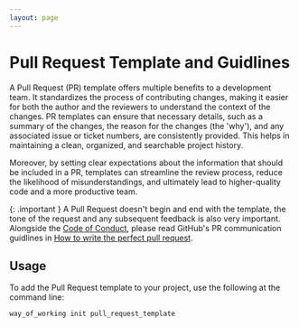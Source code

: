 ```yaml
---
layout: page
---
```


# Pull Request Template and Guidlines

A Pull Request (PR) template offers multiple benefits to a development team. It standardizes the process of contributing changes, making it easier for both the author and the reviewers to understand the context of the changes. PR templates can ensure that necessary details, such as a summary of the changes, the reason for the changes (the 'why'), and any associated issue or ticket numbers, are consistently provided. This helps in maintaining a clean, organized, and searchable project history.

Moreover, by setting clear expectations about the information that should be included in a PR, templates can streamline the review process, reduce the likelihood of misunderstandings, and ultimately lead to higher-quality code and a more productive team.

{: .important }
A Pull Request doesn't begin and end with the template, the tone of the request and any subsequent feedback is also very important. Alongside the [Code of Conduct](code-of-conduct.md), please read GitHub's PR communication guidlines in [How to write the perfect pull request](https://github.blog/2015-01-21-how-to-write-the-perfect-pull-request/).

## Usage

To add the Pull Request template to your project, use the following at the command line:

    way_of_working init pull_request_template
